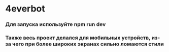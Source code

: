 # 4everbot
###  Для запуска используйте npm run dev
###  Также весь проект делался для мобильных устройств, из-за чего при более широких экранах сильно ломаются стили
